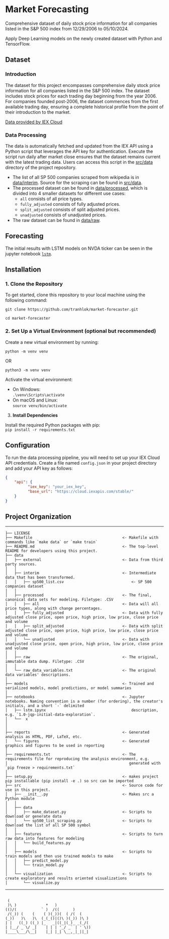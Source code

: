 # Market Forecasting

Comprehensive dataset of daily stock price information for all companies listed in the S&P 500 index from 12/29/2006 to 05/10/2024.

Apply Deep Learning models on the newly created dataset with Python and TensorFlow.

## Dataset

### Introduction

The dataset for this project encompasses comprehensive daily stock price information for all companies listed in the S&P 500 index. The dataset includes stock prices for each trading day beginning from the year 2006. For companies founded post-2006, the dataset commences from the first available trading day, ensuring a complete historical profile from the point of their introduction to the market.

<a href="https://iexcloud.io">Data provided by IEX Cloud</a>

### Data Processing
The data is automatically fetched and updated from the IEX API using a Python script that leverages the API key for authentication. Execute the script run daily after market close ensures that the dataset remains current with the latest trading data. Users can access this script in the [src/data](/src/data/) directory of the project repository.

- The list of all SP 500 companies scraped from wikipedia is in  [data/interim](/data/interim/). Source for the scraping can be found in [src/data](/src/data/).
- The processed dataset can be found in [data/processed](/data/processed/), which is divided into 4 smaller datasets for different use cases:
    + `all` consists of all price types.
    + `fully_adjusted` consists of fully adjusted prices.
    + `split_adjusted` consists of split adjusted prices.
    + `unadjusted` consists of unadjusted prices.
- The raw dataset can be found in [data/raw](/data/raw/).

## Forecasting

The initial results with LSTM models on NVDA ticker can be seen in the jupyter notebook [`lstm`](/notebooks/lstm.ipynb).


## Installation

### 1. Clone the Repository

To get started, clone this repository to your local machine using the following command:


`git clone https://github.com/tranhlok/market-forecaster.git`

`cd market-forecaster`

### 2. Set Up a Virtual Environment (optional but recommended)

Create a new virtual environment by running:

`python -m venv venv`

OR

`python3 -m venv venv`

Activate the virtual environment:
- On Windows:\
  `.\venv\Scripts\activate`
- On macOS and Linux:\
  `source venv/bin/activate`


3. **Install Dependencies**

Install the required Python packages with pip: \
`pip install -r requirements.txt`

## Configuration

To run the data processing pipeline, you will need to set up your IEX Cloud API credentials. Create a file named `config.json` in your project directory and add your API key as follows:

```json
{
    "api": {
          "iex_key": "your_iex_key",
          "base_url": "https://cloud.iexapis.com/stable/"
    }
}
```


## Project Organization
------------

    ├── LICENSE
    ├── Makefile                                        <- Makefile with commands like `make data` or `make train`
    ├── README.md                                       <- The top-level README for developers using this project.
    ├── data
    │   ├── external                                    <- Data from third party sources.
    │   │   
    │   ├── interim                                     <- Intermediate data that has been transformed.
    │   │   ├── sp500_list.csv                              <- SP 500 companies dataset
    │   │ 
    │   ├── processed                                   <- The final, canonical data sets for modeling. Filetype: .CSV
    │   │   ├── all                                     <- Data will all price types, along with change percentages.
    │   │   ├── fully_adjusted                          <- Data with fully adjusted close price, open price, high price, low price, close price and volume
    │   │   ├── split_adjusted                          <- Data with split adjusted close price, open price, high price, low price, close price and volume
    │   │   └── unadjusted                              <- Data with unadjusted close price, open price, high price, low price, close price and volume
    │   │
    │   ├── raw                                         <- The original, immutable data dump. Filetype: .CSV
    │   │
    │   └── raw_data_variables.txt                      <- The original data variables' descriptions.
    │
    ├── models                                          <- Trained and serialized models, model predictions, or model summaries
    │
    ├── notebooks                                       <- Jupyter notebooks. Naming convention is a number (for ordering), the creator's initials, and a short `-` delimited 
    │   ├── lstm.ipynx                                      description, e.g. `1.0-jqp-initial-data-exploration`.
    │   └──  x                    
    │
    │
    ├── reports                                         <- Generated analysis as HTML, PDF, LaTeX, etc.
    │   └── figures                                     <- Generated graphics and figures to be used in reporting
    │
    ├── requirements.txt                                <- The requirements file for reproducing the analysis environment, e.g.
    │                                                      generated with `pip freeze > requirements.txt`
    │
    ├── setup.py                                        <- makes project pip installable (pip install -e .) so src can be imported
    ├── src                                             <- Source code for use in this project.
    │   ├── __init__.py                                 <- Makes src a Python module
    │   │
    │   ├── data           
    │   │   ├── make_dataset.py                         <- Scripts to download or generate data
    │   │   └── sp500_list_scraping.py                  <- Scripts to download the list of all SP 500 symbol     
    │   │
    │   ├── features                                    <- Scripts to turn raw data into features for modeling
    │   │   └── build_features.py
    │   │
    │   ├── models                                      <- Scripts to train models and then use trained models to make               
    │   │   ├── predict_model.py
    │   │   └── train_model.py
    │   │
    │   └── visualization                               <- Scripts to create exploratory and results oriented visualizations
    │       └── visualize.py

--------



```

 (                                     
 )\ )             *   )                
(()/(           ` )  /((      )        
 /(_)) (    (    ( )(_))(  ( /(  (     
(_))   )\   )\  (_(_()|()\ )(_)) )\ )  
| |   ((_) ((_) |_   _|((_|(_)_ _(_/(  
| |__/ _ \/ _|    | | | '_/ _` | ' \)) 
|____\___/\__|    |_| |_| \__,_|_||_|  
                                       
                                                                                                                                                         
```
